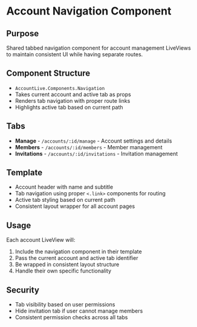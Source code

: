 # Account Navigation Component

## Purpose
Shared tabbed navigation component for account management LiveViews to maintain consistent UI while having separate routes.

## Component Structure
- `AccountLive.Components.Navigation`
- Takes current account and active tab as props
- Renders tab navigation with proper route links
- Highlights active tab based on current path

## Tabs
- **Manage** - `/accounts/:id/manage` - Account settings and details
- **Members** - `/accounts/:id/members` - Member management
- **Invitations** - `/accounts/:id/invitations` - Invitation management

## Template
- Account header with name and subtitle
- Tab navigation using proper `<.link>` components for routing
- Active tab styling based on current path
- Consistent layout wrapper for all account pages

## Usage
Each account LiveView will:
1. Include the navigation component in their template
2. Pass the current account and active tab identifier
3. Be wrapped in consistent layout structure
4. Handle their own specific functionality

## Security
- Tab visibility based on user permissions
- Hide invitation tab if user cannot manage members
- Consistent permission checks across all tabs